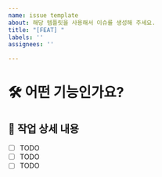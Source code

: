 ```yaml
---
name: issue template
about: 해당 템플릿을 사용해서 이슈를 생성해 주세요.
title: "[FEAT] "
labels: ''
assignees: ''

---
```


# 🛠️ 어떤 기능인가요?
<!-- 추가하려는 기능에 대해 간결하게 설명해주세요 -->


## 📝 작업 상세 내용
- [ ] TODO
- [ ] TODO
- [ ] TODO

